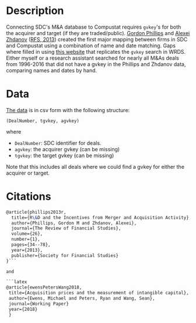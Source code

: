 # Description

Connecting SDC's M&A database to Compustat requires `gvkey`'s for both the acquirer and target (if they are traded/public). [Gordon Phillips](http://www.tuck.dartmouth.edu/faculty/faculty-directory/gordon-phillips) and [Alexei Zhdanov](https://sites.psu.edu/auz15/) ([RFS, 2013](https://academic.oup.com/rfs/article/26/1/34/1593273)) created the first major mapping between firms in SDC and Compustat using a combination of name and date matching.  Gaps where filled in using [this website](http://makeresearchgreatagain.com/data_search/) that replicates the `gvkey` search in WRDS.  Either myself or a research assistant searched for nearly all M&As deals from 1996-2016 that did not have a gvkey in the Phillips and Zhdanov data, comparing names and dates by hand.

# Data

[The data](LINK) is in csv form with the following structure:

`(DealNumber, tgvkey, agvkey)`

where 

* `DealNumber`: SDC identifier for deals.  
* `agvkey`: the acquirer gvkey (can be missing)
* `tgvkey`: the target gvkey (can be missing)

Note that this includes all deals where we could find a gvkey for either the acquirer or target.

# Citations

```latex
@article{phillips2013r,
  title={R\&D and the Incentives from Merger and Acquisition Activity},
  author={Phillips, Gordon M and Zhdanov, Alexei},
  journal={The Review of Financial Studies},
  volume={26},
  number={1},
  pages={34--78},
  year={2013},
  publisher={Society for Financial Studies}
}```

and

```latex
@article{ewensPetersWang2018,
 title={Acquisition prices and the measurement of intangible capital},
 author={Ewens, Michael and Peters, Ryan and Wang, Sean},
 journal={Working Paper}
 year={2018}
 }
```
